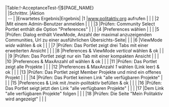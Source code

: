 |Table:!-AcceptanceTest-!|${PAGE_NAME}       
                                                                                                                                |
|Schrittnr.              |Aktion         
| -- |
                                                                                                           |Erwartetes Ergebnis|Ergebnis|
|1                       |www.politaktiv.org aufrufen                                                                                               |                   |        |
|2                       |Mit einem Admin-Benutzer anmelden                                                                                         |                   |        |
|3                       |Prüfen: Community Select Portlet enthält die Option "Preferences"                                                         |                   |        |
|4                       |Preferences wählen                                                                                                        |                   |        |
|5                       |Prüfen: Dialog enthält ViewMode, Anzahl der maximal anzuzeigenden Communities, Url zu einer ausführlichen Übersichts-Seite|                   |        |
|6                       |ViewMode *wide* wählen & ok                                                                                               |                   |        |
|7                       |Prüfen: Das Portlet zeigt drei Tabs mit einer erweiterten Ansicht                                                         |                   |        |
|8                       |Preferences & ViewMode *vertical* wählen & ok                                                                             |                   |        |
|9                       |Prüfen: Das Portlet zeigt nur ein Tab mit einer kompakten Ansicht                                                         |                   |        |
|10                      |Preferences & MaxAnzahl *all* wählen & ok                                                                                 |                   |        |
|11                      |Prüfen: Das Portlet zeigt alle Projekte                                                                                   |                   |        |
|12                      |Preferences & MaxAnzahl *1* wählen (Link leer) & ok                                                                       |                   |        |
|13                      |Prüfen: Das Portlet zeigt Member Projekte und mind ein offenes Projekt                                                    |                   |        |
|14                      |Prüfen: Das Portlet keinen Link "alle verfügbaren Projekte"                                                               |                   |        |
|15                      |Preferences & Link mit */mein-politaktiv* befüllen & ok                                                                   |                   |        |
|16                      |Prüfen: Das Portlet seigt jetzt den Link "alle verfügbaren Projekte"                                                      |                   |        |
|17                      |Dem Link "alle verfügbaren Projekte" folgen                                                                               |                   |        |
|18                      |Prüfen: Die Seite "Mein Politaktiv wird angezeigt"                                                                        |                   |        |
